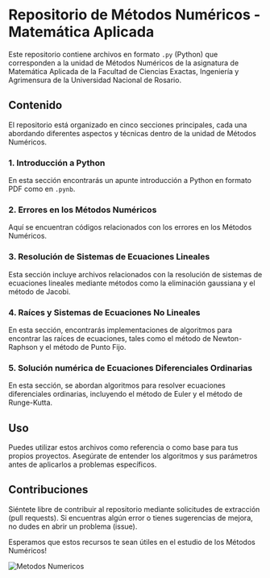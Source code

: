 # Repositorio de Métodos Numéricos - Matemática Aplicada

Este repositorio contiene archivos en formato `.py` (Python) que corresponden a la unidad de Métodos Numéricos de la asignatura de Matemática Aplicada de la Facultad de Ciencias Exactas, Ingeniería y Agrimensura de la Universidad Nacional de Rosario.

## Contenido

El repositorio está organizado en cinco secciones principales, cada una abordando diferentes aspectos y técnicas dentro de la unidad de Métodos Numéricos.

### 1. Introducción a Python

En esta sección encontrarás un apunte introducción a Python en formato PDF como en `.pynb`.

### 2. Errores en los Métodos Numéricos 

Aquí se encuentran códigos relacionados con los errores en los Métodos Numéricos.

### 3. Resolución de Sistemas de Ecuaciones Lineales

Esta sección incluye archivos relacionados con la resolución de sistemas de ecuaciones lineales mediante métodos como la eliminación gaussiana y el método de Jacobi.

### 4. Raíces y Sistemas de Ecuaciones No Lineales

En esta sección, encontrarás implementaciones de algoritmos para encontrar las raíces de ecuaciones, tales como el método de Newton-Raphson y el método de Punto Fijo.

### 5. Solución numérica de Ecuaciones Diferenciales Ordinarias

En esta sección, se abordan algoritmos para resolver ecuaciones diferenciales ordinarias, incluyendo el método de Euler y el método de Runge-Kutta.


## Uso

Puedes utilizar estos archivos como referencia o como base para tus propios proyectos. Asegúrate de entender los algoritmos y sus parámetros antes de aplicarlos a problemas específicos.


## Contribuciones

Siéntete libre de contribuir al repositorio mediante solicitudes de extracción (pull requests). Si encuentras algún error o tienes sugerencias de mejora, no dudes en abrir un problema (issue).

Esperamos que estos recursos te sean útiles en el estudio de los Métodos Numéricos!

![Metodos Numericos](/LogoFCEIA.jpg)
